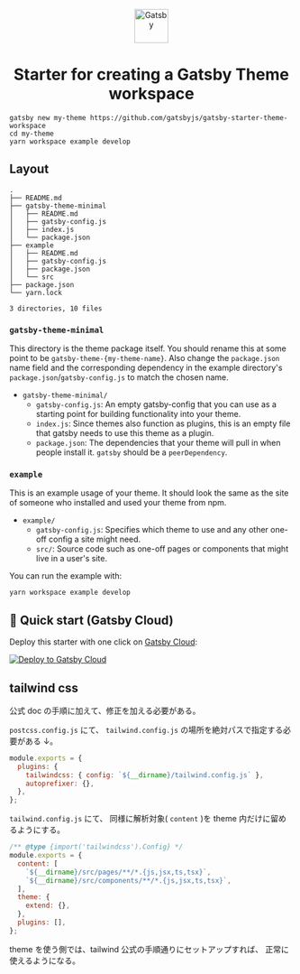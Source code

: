 <p align="center">
  <a href="https://www.gatsbyjs.com">
    <img alt="Gatsby" src="https://www.gatsbyjs.com/Gatsby-Monogram.svg" width="60" />
  </a>
</p>
<h1 align="center">
  Starter for creating a Gatsby Theme workspace
</h1>

```shell
gatsby new my-theme https://github.com/gatsbyjs/gatsby-starter-theme-workspace
cd my-theme
yarn workspace example develop
```

## Layout

```text
.
├── README.md
├── gatsby-theme-minimal
│   ├── README.md
│   ├── gatsby-config.js
│   ├── index.js
│   └── package.json
├── example
│   ├── README.md
│   ├── gatsby-config.js
│   ├── package.json
│   └── src
├── package.json
└── yarn.lock

3 directories, 10 files
```

### `gatsby-theme-minimal`

This directory is the theme package itself. You should rename this at
some point to be `gatsby-theme-{my-theme-name}`. Also change the
`package.json` name field and the corresponding dependency in the
example directory's `package.json`/`gatsby-config.js` to match the chosen name.

- `gatsby-theme-minimal/`
  - `gatsby-config.js`: An empty gatsby-config that you can use as a starting point for building functionality into your theme.
  - `index.js`: Since themes also function as plugins, this is an empty file that
    gatsby needs to use this theme as a plugin.
  - `package.json`: The dependencies that your theme will pull in when people install it. `gatsby` should be a `peerDependency`.

### `example`

This is an example usage of your theme. It should look the same as the
site of someone who installed and used your theme from npm.

- `example/`
  - `gatsby-config.js`: Specifies which theme to use and any other one-off config a site might need.
  - `src/`: Source code such as one-off pages or components that might live in
    a user's site.

You can run the example with:

```shell
yarn workspace example develop
```

## 🚀 Quick start (Gatsby Cloud)

Deploy this starter with one click on [Gatsby Cloud](https://www.gatsbyjs.com/cloud/):

[<img src="https://www.gatsbyjs.com/deploynow.svg" alt="Deploy to Gatsby Cloud">](https://www.gatsbyjs.com/dashboard/deploynow?url=https://github.com/gatsbyjs/gatsby-starter-theme-workspace)

## tailwind css

公式 doc の手順に加えて、修正を加える必要がある。

`postcss.config.js` にて、
`tailwind.config.js` の場所を絶対パスで指定する必要がある ↓。

```js
module.exports = {
  plugins: {
    tailwindcss: { config: `${__dirname}/tailwind.config.js` },
    autoprefixer: {},
  },
};
```

`tailwind.config.js` にて、
同様に解析対象( `content` )を theme 内だけに留めるようにする。

```js
/** @type {import('tailwindcss').Config} */
module.exports = {
  content: [
    `${__dirname}/src/pages/**/*.{js,jsx,ts,tsx}`,
    `${__dirname}/src/components/**/*.{js,jsx,ts,tsx}`,
  ],
  theme: {
    extend: {},
  },
  plugins: [],
};
```

theme を使う側では、tailwind 公式の手順通りにセットアップすれば、
正常に使えるようになる。

